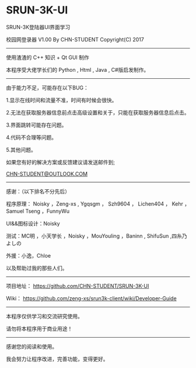 # SRUN-3K-UI
SRUN-3K登陆器UI界面学习

校园网登录器 V1.00 
By CHN-STUDENT
Copyright(C) 2017

-----------------------

使用渣渣的 C++ 知识 + Qt GUI 制作

本程序受大佬学长们的 Python , Html , Java , C#版启发制作。

-----------------------

由于能力不足，可能存在以下BUG：

1.显示在线时间和流量不准，时间有时候会很快。

2.无法在获取服务器信息前点击高级设置和关于，只能在获取服务器信息后点击。

3.界面跳转可能存在问题。

4.代码不合理等问题。

5.其他问题。

如果您有好的解决方案或反馈建议请发送邮件到;

CHN-STUDENT@OUTLOOK.COM

-----------------------

感谢：（以下排名不分先后）

程序原理： Noisky ，Zeng-xs , Ygqsgm ， Szh9604 ， Lichen404 ， Kehr ， Samuel Tseng ，FunnyWu

UI&&图标设计：Noisky

测试：MC明 ，小天学长 ，Noisky ，MouYouling ，Baninn , ShifuSun ,四糸乃 よしの

外援：小逸，Chloe 

以及帮助过我的那些人们。

-----------------------

项目地址：
https://github.com/CHN-STUDENT/SRUN-3K-UI

Wiki：
https://github.com/zeng-xs/srun3k-client/wiki/Developer-Guide

-----------------------

本程序仅供学习和交流研究使用。

请勿将本程序用于商业用途！

-----------------------

感谢您的阅读和使用。

我会努力让程序改进，完善功能，变得更好。
